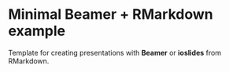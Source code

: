 # Minimal Beamer + RMarkdown example

Template for creating presentations with **Beamer** or **ioslides** from RMarkdown.
